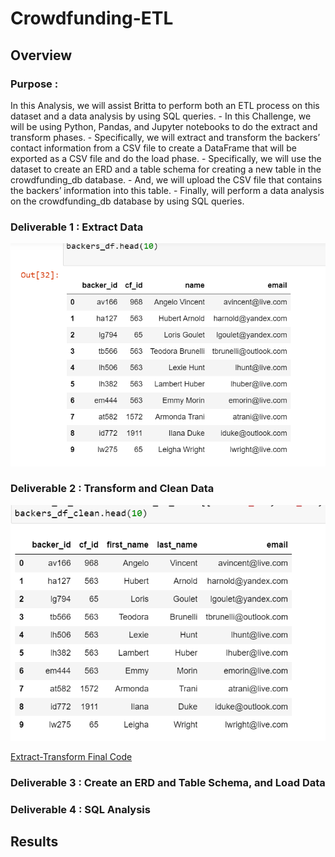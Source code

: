 # Crowdfunding-ETL
## Overview
### Purpose :
In this Analysis, we will assist Britta to perform both an ETL process on this dataset and a data analysis by using SQL queries.
     - In this Challenge, we will be using Python, Pandas, and Jupyter notebooks to do the extract and transform phases. 
     - Specifically, we will extract and transform the backers’ contact information from a CSV file to create a DataFrame that will be exported as a CSV file and              do the load phase. 
     - Specifically, we will use the dataset to create an ERD and a table schema for creating a new table in the crowdfunding_db database.
     - And, we will upload the CSV file that contains the backers’ information into this table. 
     - Finally, will perform a data analysis on the crowdfunding_db database by using SQL queries.
    
### Deliverable 1 : Extract Data
![Test Image](/Resources/backers_df.png)

### Deliverable 2 : Transform and Clean Data
![Test Image](/Resources/backers_df_clean.png)

[Extract-Transform Final Code](Extract-Transform_final_code.ipynb)


### Deliverable 3 : Create an ERD and Table Schema, and Load Data
### Deliverable 4 : SQL Analysis
## Results 
